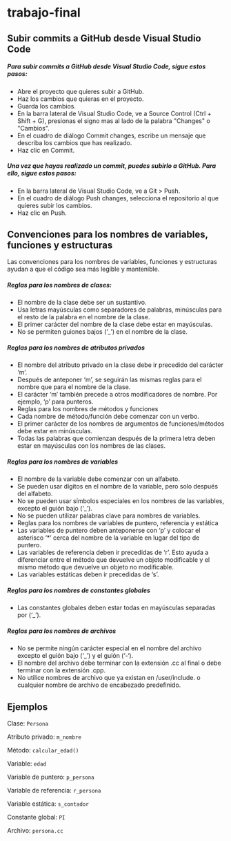 # trabajo-final

## Subir commits a GitHub desde Visual Studio Code

##### Para subir commits a GitHub desde Visual Studio Code, sigue estos pasos:
- Abre el proyecto que quieres subir a GitHub.
- Haz los cambios que quieras en el proyecto.
- Guarda los cambios.
- En la barra lateral de Visual Studio Code, ve a Source Control (Ctrl + Shift + G), presionas el signo mas al lado de la palabra "Changes" o "Cambios".
- En el cuadro de diálogo Commit changes, escribe un mensaje que describa los cambios que has realizado.
- Haz clic en Commit.

##### Una vez que hayas realizado un commit, puedes subirlo a GitHub. Para ello, sigue estos pasos:
- En la barra lateral de Visual Studio Code, ve a Git > Push.
- En el cuadro de diálogo Push changes, selecciona el repositorio al que quieres subir los cambios.
- Haz clic en Push.

## Convenciones para los nombres de variables, funciones y estructuras

Las convenciones para los nombres de variables, funciones y estructuras ayudan a que el código sea más legible y mantenible.

##### Reglas para los nombres de clases:

- El nombre de la clase debe ser un sustantivo.
- Usa letras mayúsculas como separadores de palabras, minúsculas para el resto de la palabra en el nombre de la clase.
- El primer carácter del nombre de la clase debe estar en mayúsculas.
- No se permiten guiones bajos (‘\_’) en el nombre de la clase.

##### Reglas para los nombres de atributos privados

- El nombre del atributo privado en la clase debe ir precedido del carácter ‘m’.
- Después de anteponer ‘m’, se seguirán las mismas reglas para el nombre que para el nombre de la clase.
- El carácter ‘m’ también precede a otros modificadores de nombre. Por ejemplo, ‘p’ para punteros.
- Reglas para los nombres de métodos y funciones
- Cada nombre de método/función debe comenzar con un verbo.
- El primer carácter de los nombres de argumentos de funciones/métodos debe estar en minúsculas.
- Todas las palabras que comienzan después de la primera letra deben estar en mayúsculas con los nombres de las clases.

##### Reglas para los nombres de variables

- El nombre de la variable debe comenzar con un alfabeto.
- Se pueden usar dígitos en el nombre de la variable, pero solo después del alfabeto.
- No se pueden usar símbolos especiales en los nombres de las variables, excepto el guión bajo (‘\_’).
- No se pueden utilizar palabras clave para nombres de variables.
- Reglas para los nombres de variables de puntero, referencia y estática
- Las variables de puntero deben anteponerse con ‘p’ y colocar el asterisco ‘\*’ cerca del nombre de la variable en lugar del tipo de puntero.
- Las variables de referencia deben ir precedidas de ‘r’. Esto ayuda a diferenciar entre el método que devuelve un objeto modificable y el mismo método que devuelve un objeto no modificable.
- Las variables estáticas deben ir precedidas de ‘s’.

##### Reglas para los nombres de constantes globales

- Las constantes globales deben estar todas en mayúsculas separadas por (‘\_’).

##### Reglas para los nombres de archivos

- No se permite ningún carácter especial en el nombre del archivo excepto el guión bajo (‘\_’) y el guión (‘-‘).
- El nombre del archivo debe terminar con la extensión .cc al final o debe terminar con la extensión .cpp.
- No utilice nombres de archivo que ya existan en /user/include. o cualquier nombre de archivo de encabezado predefinido.

## Ejemplos

Clase: `Persona`

Atributo privado: `m_nombre`

Método: `calcular_edad()`

Variable: `edad`

Variable de puntero: `p_persona`

Variable de referencia: `r_persona`

Variable estática: `s_contador`

Constante global: `PI`

Archivo: `persona.cc`
